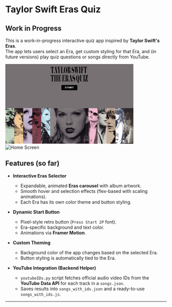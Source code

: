 # Taylor Swift Eras Quiz 
## Work in Progress

This is a work-in-progress interactive quiz app inspired by **Taylor Swift's Eras**.  
The app lets users select an Era, get custom styling for that Era, and (in future versions) play quiz questions or songs directly from YouTube.  

<img src="./public/rep_screen.png" alt="Reputation Screen" width="400"/>
<img src="./public/home_screen.png" alt="Home Screen" width="400"/>


## Features (so far)

- **Interactive Eras Selector**  
  - Expandable, animated **Eras carousel** with album artwork.
  - Smooth hover and selection effects (flex-based with scaling animations).
  - Each Era has its own color theme and button styling.

- **Dynamic Start Button**  
  - Pixel-style retro button (`Press Start 2P` font).  
  - Era-specific background and text color.
  - Animations via **Framer Motion**.

- **Custom Theming**  
  - Background color of the app changes based on the selected Era.
  - Button styling is automatically tied to the Era.

- **YouTube Integration (Backend Helper)**  
  - `youtubeIDs.py` script fetches official audio video IDs from the **YouTube Data API** for each track in a `songs.json`.  
  - Saves results into `songs_with_ids.json` and a ready-to-use `songs_with_ids.js`.

---
